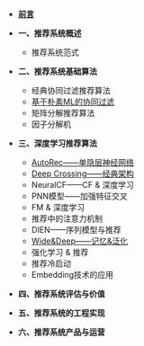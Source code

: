 - [**前言**](README.md)
- **一、推荐系统概述**
    - 推荐系统范式

- **二、推荐系统基础算法**
  - 经典协同过滤推荐算法
  - [基于朴素ML的协同过滤](推荐系统基础算法/基于朴素ML的协同过滤.md)
  - 矩阵分解推荐算法
  - 因子分解机

- **三、深度学习推荐算法**
  - [AutoRec——单隐层神经网络](深度学习推荐算法/AutoRec.md)
  - [Deep Crossing——经典架构](深度学习推荐算法/Deep_Crossing.md)
  - NeuralCF——CF & 深度学习
  - PNN模型——加强特征交叉
  - FM & 深度学习
  - 推荐中的注意力机制
  - DIEN——序列模型与推荐
  - [Wide&Deep——记忆&泛化](深度学习推荐算法/Wide&Deep.md)
  - 强化学习 & 推荐
  -  推荐冷启动
  -  Embedding技术的应用

  
- **四、推荐系统评估与价值**

- **五、推荐系统的工程实现**

- **六、推荐系统产品与运营**